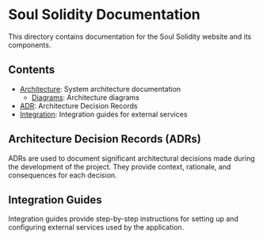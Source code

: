 # Soul Solidity Documentation

This directory contains documentation for the Soul Solidity website and its components.

## Contents

- [Architecture](./architecture/): System architecture documentation
  - [Diagrams](./architecture/diagrams/): Architecture diagrams
- [ADR](./adr/): Architecture Decision Records
- [Integration](./integration/): Integration guides for external services

## Architecture Decision Records (ADRs)

ADRs are used to document significant architectural decisions made during the development of the project. They provide context, rationale, and consequences for each decision.

## Integration Guides

Integration guides provide step-by-step instructions for setting up and configuring external services used by the application.
